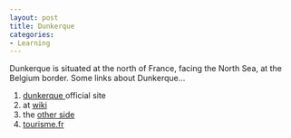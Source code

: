 ```yaml
---
layout: post
title: Dunkerque
categories:
- Learning
---
```



Dunkerque is situated at the north of France, facing the North Sea, at the Belgium border. Some links about Dunkerque...

1. [dunkerque ](http://www.ville-dunkerque.fr/)official site
2. at [wiki](http://en.wikipedia.org/wiki/Dunkirk)
3. the [other side](http://www.theotherside.co.uk/tm-heritage/towns/dunkerque.htm)
4. [tourisme.fr](http://www.tourisme.fr/tourist-office/dunkerque.htm)
